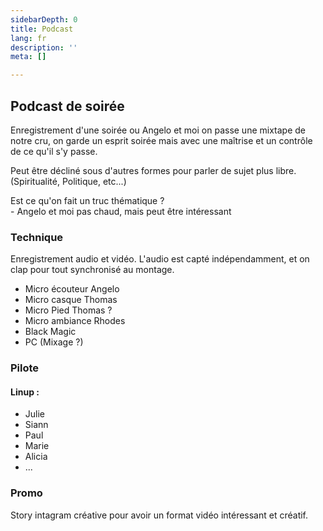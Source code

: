 ```yaml
---
sidebarDepth: 0
title: Podcast
lang: fr
description: ''
meta: []

---
```

## Podcast de soirée

Enregistrement d'une soirée ou Angelo et moi on passe une mixtape de notre cru, on garde un esprit soirée mais avec une maîtrise et un contrôle de ce qu'il s'y passe.

Peut être décliné sous d'autres formes pour parler de sujet plus libre. (Spiritualité, Politique, etc...)

Est ce qu'on fait un truc thématique ?  
\- Angelo et moi pas chaud, mais peut être intéressant

### Technique

Enregistrement audio et vidéo. L'audio est capté indépendamment, et on clap pour tout synchronisé au montage.

* Micro écouteur Angelo
* Micro casque Thomas
* Micro Pied Thomas ?
* Micro ambiance Rhodes
* Black Magic
* PC (Mixage ?)

### Pilote

#### Linup :

* Julie
* Siann
* Paul
* Marie
* Alicia
* ...

### Promo

Story intagram créative pour avoir un format vidéo intéressant et créatif.